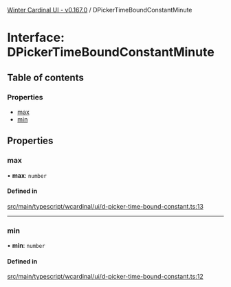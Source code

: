 [Winter Cardinal UI - v0.167.0](../index.md) / DPickerTimeBoundConstantMinute

# Interface: DPickerTimeBoundConstantMinute

## Table of contents

### Properties

- [max](DPickerTimeBoundConstantMinute.md#max)
- [min](DPickerTimeBoundConstantMinute.md#min)

## Properties

### max

• **max**: `number`

#### Defined in

[src/main/typescript/wcardinal/ui/d-picker-time-bound-constant.ts:13](https://github.com/winter-cardinal/winter-cardinal-ui/blob/v0.167.0/src/main/typescript/wcardinal/ui/d-picker-time-bound-constant.ts#L13)

___

### min

• **min**: `number`

#### Defined in

[src/main/typescript/wcardinal/ui/d-picker-time-bound-constant.ts:12](https://github.com/winter-cardinal/winter-cardinal-ui/blob/v0.167.0/src/main/typescript/wcardinal/ui/d-picker-time-bound-constant.ts#L12)
